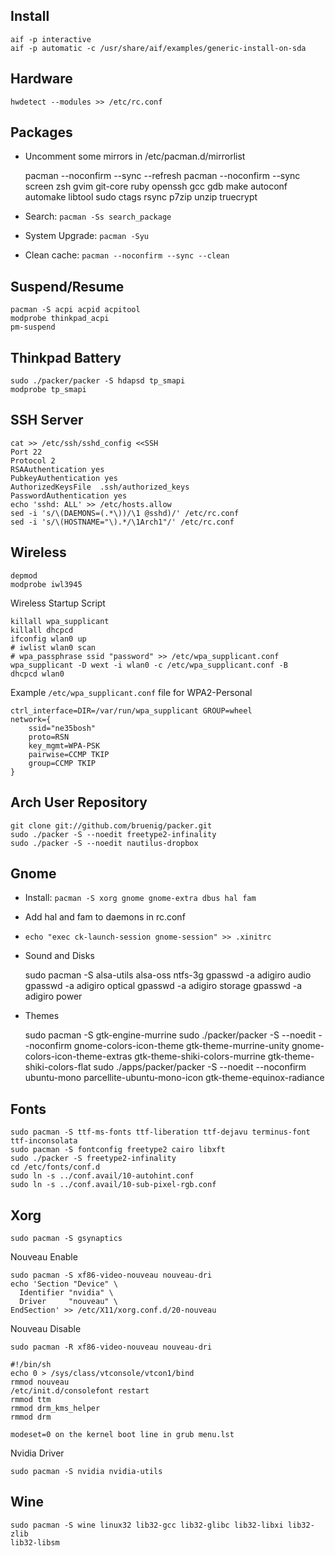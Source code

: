 Install
-------

    aif -p interactive
    aif -p automatic -c /usr/share/aif/examples/generic-install-on-sda

Hardware
--------

    hwdetect --modules >> /etc/rc.conf

Packages
--------

* Uncomment some mirrors in /etc/pacman.d/mirrorlist

    pacman --noconfirm --sync --refresh
    pacman --noconfirm --sync screen zsh gvim git-core ruby openssh gcc gdb make autoconf automake libtool sudo ctags rsync p7zip unzip truecrypt

* Search: `pacman -Ss search_package`
* System Upgrade: `pacman -Syu`
* Clean cache: `pacman --noconfirm --sync --clean`

Suspend/Resume
--------------

    pacman -S acpi acpid acpitool
    modprobe thinkpad_acpi
    pm-suspend

Thinkpad Battery
----------------

    sudo ./packer/packer -S hdapsd tp_smapi
    modprobe tp_smapi

SSH Server
----------

    cat >> /etc/ssh/sshd_config <<SSH
    Port 22
    Protocol 2
    RSAAuthentication yes
    PubkeyAuthentication yes
    AuthorizedKeysFile	.ssh/authorized_keys
    PasswordAuthentication yes
    echo 'sshd: ALL' >> /etc/hosts.allow
    sed -i 's/\(DAEMONS=(.*\))/\1 @sshd)/' /etc/rc.conf
    sed -i 's/\(HOSTNAME="\).*/\1Arch1"/' /etc/rc.conf

Wireless
--------

    depmod
    modprobe iwl3945

Wireless Startup Script

    killall wpa_supplicant
    killall dhcpcd
    ifconfig wlan0 up
    # iwlist wlan0 scan
    # wpa_passphrase ssid "password" >> /etc/wpa_supplicant.conf
    wpa_supplicant -D wext -i wlan0 -c /etc/wpa_supplicant.conf -B
    dhcpcd wlan0

Example `/etc/wpa_supplicant.conf` file for WPA2-Personal

    ctrl_interface=DIR=/var/run/wpa_supplicant GROUP=wheel
    network={
        ssid="ne35bosh"
        proto=RSN
        key_mgmt=WPA-PSK
        pairwise=CCMP TKIP
        group=CCMP TKIP
    }

Arch User Repository
--------------------

    git clone git://github.com/bruenig/packer.git
    sudo ./packer -S --noedit freetype2-infinality
    sudo ./packer -S --noedit nautilus-dropbox

Gnome
-----

* Install: `pacman -S xorg gnome gnome-extra dbus hal fam`

* Add hal and fam to daemons in rc.conf

* `echo "exec ck-launch-session gnome-session" >> .xinitrc`

* Sound and Disks

    sudo pacman -S alsa-utils alsa-oss ntfs-3g
    gpasswd -a adigiro audio
    gpasswd -a adigiro optical
    gpasswd -a adigiro storage
    gpasswd -a adigiro power

* Themes

    sudo pacman -S gtk-engine-murrine
    sudo ./packer/packer -S --noedit --noconfirm gnome-colors-icon-theme gtk-theme-murrine-unity gnome-colors-icon-theme-extras gtk-theme-shiki-colors-murrine gtk-theme-shiki-colors-flat
    sudo ./apps/packer/packer -S --noedit --noconfirm ubuntu-mono parcellite-ubuntu-mono-icon gtk-theme-equinox-radiance

Fonts
-----

    sudo pacman -S ttf-ms-fonts ttf-liberation ttf-dejavu terminus-font ttf-inconsolata
    sudo pacman -S fontconfig freetype2 cairo libxft
    sudo ./packer -S freetype2-infinality
    cd /etc/fonts/conf.d
    sudo ln -s ../conf.avail/10-autohint.conf
    sudo ln -s ../conf.avail/10-sub-pixel-rgb.conf

Xorg
----

    sudo pacman -S gsynaptics

Nouveau Enable

    sudo pacman -S xf86-video-nouveau nouveau-dri
    echo 'Section "Device" \
      Identifier "nvidia" \
      Driver     "nouveau" \
    EndSection' >> /etc/X11/xorg.conf.d/20-nouveau

Nouveau Disable

    sudo pacman -R xf86-video-nouveau nouveau-dri

    #!/bin/sh
    echo 0 > /sys/class/vtconsole/vtcon1/bind
    rmmod nouveau
    /etc/init.d/consolefont restart
    rmmod ttm
    rmmod drm_kms_helper
    rmmod drm

    modeset=0 on the kernel boot line in grub menu.lst

Nvidia Driver

    sudo pacman -S nvidia nvidia-utils

Wine
----

    sudo pacman -S wine linux32 lib32-gcc lib32-glibc lib32-libxi lib32-zlib
    lib32-libsm

